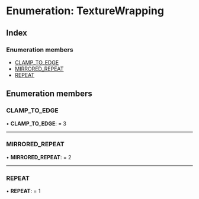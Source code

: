 
# Enumeration: TextureWrapping

## Index

### Enumeration members

* [CLAMP_TO_EDGE](texturewrapping.md#clamp_to_edge)
* [MIRRORED_REPEAT](texturewrapping.md#mirrored_repeat)
* [REPEAT](texturewrapping.md#repeat)

## Enumeration members

###  CLAMP_TO_EDGE

• **CLAMP_TO_EDGE**: = 3

___

###  MIRRORED_REPEAT

• **MIRRORED_REPEAT**: = 2

___

###  REPEAT

• **REPEAT**: = 1
